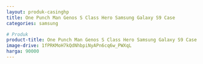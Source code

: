 ```yaml
---
layout: produk-casinghp
title: One Punch Man Genos S Class Hero Samsung Galaxy S9 Case
categories: samsung

# Produk
product-title: One Punch Man Genos S Class Hero Samsung Galaxy S9 Case
image-drive: 1fPRKMoH7kQdNhbpiNyAPn6cq6w_PWXqL
harga: 90000
---
```


